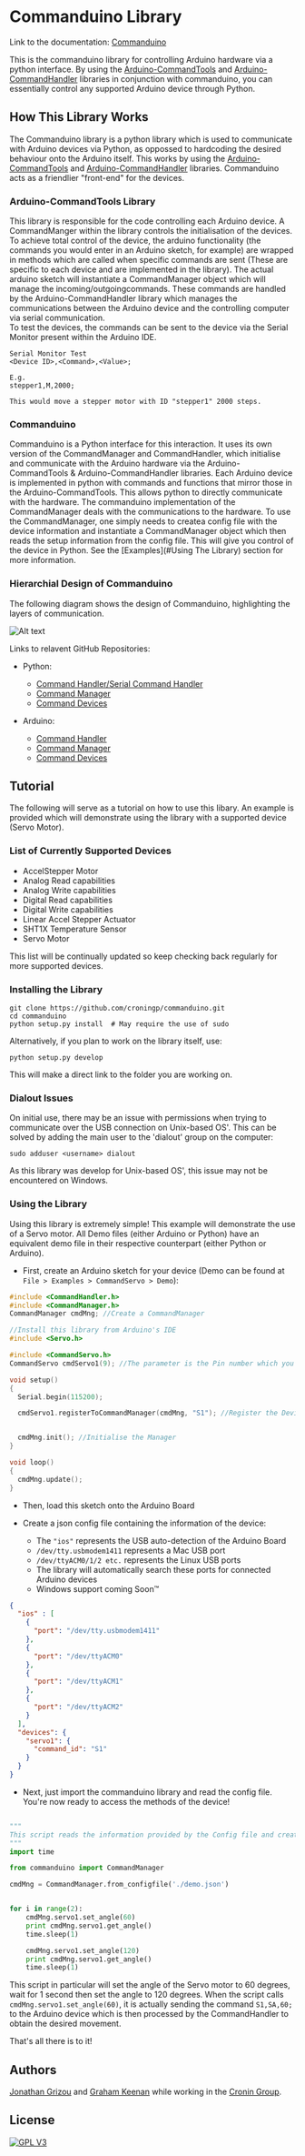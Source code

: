 # Commanduino Library

Link to the documentation: [Commanduino](https://croningp.github.io/commanduino/index.html)

This is the commanduino library for controlling Arduino hardware via a python interface. By using the [Arduino-CommandTools](https://github.com/croningp/Arduino-CommandTools) and [Arduino-CommandHandler](https://github.com/croningp/Arduino-CommandHandler) libraries in conjunction with commanduino, you can essentially control any supported Arduino device through Python.

## How This Library Works
The Commanduino library is a python library which is used to communicate with Arduino devices via Python, as oppossed to hardcoding the desired behaviour onto the Arduino itself. This works by using the [Arduino-CommandTools](https://github.com/croningp/Arduino-CommandTools) and [Arduino-CommandHandler](https://github.com/croningp/Arduino-CommandHandler) libraries. Commanduino acts as a friendlier "front-end" for the devices.

### Arduino-CommandTools Library
This library is responsible for the code controlling each Arduino device. A CommandManger within the library controls the initialisation of the devices. To achieve total control of the device, the arduino functionality (the commands you would enter in an Arduino sketch, for example) are wrapped in methods which are called when specific commands are sent (These are specific to each device and are implemented in the library). The actual arduino sketch will instantiate a CommandManager object which will manage the incoming/outgoingcommands.  These commands are handled by the Arduino-CommandHandler library which manages the communications between the Arduino device and the controlling computer via serial communication.  
To test the devices, the commands can be sent to the device via the Serial Monitor present within the Arduino IDE. 

```
Serial Monitor Test
<Device ID>,<Command>,<Value>;

E.g.
stepper1,M,2000;

This would move a stepper motor with ID "stepper1" 2000 steps.
```

### Commanduino
Commanduino is a Python interface for this interaction. It uses its own version of the CommandManager and CommandHandler, which initialise and communicate with the Arduino hardware via the Arduino-CommandTools & Arduino-CommandHandler libraries. Each Arduino device is implemented in python with commands and functions that mirror those in the Arduino-CommandTools. This allows python to directly communicate with the hardware. The commanduino implementation of the CommandManager deals with the communications to the hardware. To use the CommandManager, one simply needs to createa config file with the device information and instantiate a CommandManager object which then reads the setup information from the config file. This will give you control of the device in Python. See the [Examples](#Using The Library) section for more information.

### Hierarchial Design of Commanduino
The following diagram shows the design of Commanduino, highlighting the layers of communication.

![Alt text](https://cloud.githubusercontent.com/assets/13821621/20561408/6886aa92-b176-11e6-8987-4d69ce578e6a.png "Commanduino Hierarchy")

Links to relavent GitHub Repositories:
* Python:
	* [Command Handler/Serial Command Handler](https://github.com/croningp/commanduino/blob/master/commanduino/commandhandler.py)
	* [Command Manager](https://github.com/croningp/commanduino/blob/master/commanduino/commandmanager.py)
	* [Command Devices](https://github.com/croningp/commanduino/tree/master/commanduino/commanddevices)

* Arduino:
	* [Command Handler](https://github.com/croningp/Arduino-CommandHandler)
	* [Command Manager](https://github.com/croningp/Arduino-CommandTools/tree/master/CommandManager)
	* [Command Devices](https://github.com/croningp/Arduino-CommandTools)

## Tutorial
The following will serve as a tutorial on how to use this libary. An example is provided which will demonstrate using the library with a supported device (Servo Motor).

### List of Currently Supported Devices
* AccelStepper Motor
* Analog Read capabilities
* Analog Write capabilities
* Digital Read capabilities
* Digital Write capabilities
* Linear Accel Stepper Actuator
* SHT1X Temperature Sensor
* Servo Motor

This list will be continually updated so keep checking back regularly for more supported devices.

### Installing the Library

```
git clone https://github.com/croningp/commanduino.git
cd commanduino
python setup.py install  # May require the use of sudo
```

Alternatively, if you plan to work on the library itself, use:

```
python setup.py develop
```

This will make a direct link to the folder you are working on.

### Dialout Issues
On initial use, there may be an issue with permissions when trying to communicate over the USB connection on Unix-based OS'. This can be solved by adding the main user to the 'dialout' group on the computer:
```
sudo adduser <username> dialout
```
As this library was develop for Unix-based OS', this issue may not be encountered on Windows.

### Using the Library
Using this library is extremely simple! This example will demonstrate the use of a Servo motor.
All Demo files (either Arduino or Python) have an equivalent demo file in their respective counterpart (either Python or Arduino).

* First, create an Arduino sketch for your device (Demo can be found at `File > Examples > CommandServo > Demo`):

```cpp
#include <CommandHandler.h>
#include <CommandManager.h>
CommandManager cmdMng; //Create a CommandManager

//Install this library from Arduino's IDE
#include <Servo.h>

#include <CommandServo.h>
CommandServo cmdServo1(9); //The parameter is the Pin number which you plug the device into

void setup()
{
  Serial.begin(115200);

  cmdServo1.registerToCommandManager(cmdMng, "S1"); //Register the Device to the CommandManager


  cmdMng.init(); //Initialise the Manager
}

void loop()
{
  cmdMng.update();
}

```

* Then, load this sketch onto the Arduino Board

* Create a json config file containing the information of the device:
	* The `"ios"` represents the USB auto-detection of the Arduino Board
	* `/dev/tty.usbmodem1411` represents a Mac USB port
	* `/dev/ttyACM0/1/2 etc.` represents the Linux USB ports
	* The library will automatically search these ports for connected Arduino devices
	* Windows support coming Soon&trade;

```json
{
  "ios" : [
    {
      "port": "/dev/tty.usbmodem1411"
    },
    {
      "port": "/dev/ttyACM0"
    },
    {
      "port": "/dev/ttyACM1"
    },
    {
      "port": "/dev/ttyACM2"
    }
  ],
  "devices": {
    "servo1": {
      "command_id": "S1"
    }
  }
}
```

* Next, just import the commanduino library and read the config file. You're now ready to access the methods of the device!

```python

"""
This script reads the information provided by the Config file and creates a CommandManager with this information. This sets up the device on both the Arduino side and Python side which allows you to control it.
"""
import time

from commanduino import CommandManager

cmdMng = CommandManager.from_configfile('./demo.json')


for i in range(2):
    cmdMng.servo1.set_angle(60)
    print cmdMng.servo1.get_angle()
    time.sleep(1)

    cmdMng.servo1.set_angle(120)
    print cmdMng.servo1.get_angle()
    time.sleep(1)

```

This script in particular will set the angle of the Servo motor to 60 degrees, wait for 1 second then set the angle to 120 degrees.
When the script calls `cmdMng.servo1.set_angle(60)`, it is actually sending the command `S1,SA,60;` to the Arduino device which is then processed by the CommandHandler to obtain the desired movement.

That's all there is to it!

## Authors

[Jonathan Grizou](http://www.chem.gla.ac.uk/cronin/members/Jonathan/) and [Graham Keenan](https://github.com/ShinRa26) while working in the [Cronin Group](http://www.chem.gla.ac.uk/cronin/).

## License

[![GPL V3](https://www.gnu.org/graphics/gplv3-127x51.png)](https://www.gnu.org/licenses/gpl.html)
